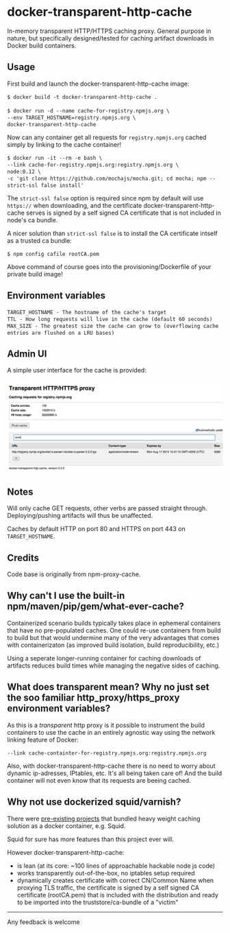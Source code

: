 
docker-transparent-http-cache
========

In-memory transparent HTTP/HTTPS caching proxy. General purpose in nature, but specifically designed/tested for
caching artifact downloads in Docker build containers.


## Usage

First build and launch the docker-transparent-http-cache image:

    $ docker build -t docker-transparent-http-cache .

    $ docker run -d --name cache-for-registry.npmjs.org \
    --env TARGET_HOSTNAME=registry.npmjs.org \
    docker-transparent-http-cache

Now can any container get all requests for `registry.npmjs.org` cached simply by linking to the cache container!

    $ docker run -it --rm -e bash \
    --link cache-for-registry.npmjs.org:registry.npmjs.org \
    node:0.12 \
    -c 'git clone https://github.com/mochajs/mocha.git; cd mocha; npm --strict-ssl false install'

The `strict-ssl false` option is required since npm by default will use `https://` when downloading, and the certificate
docker-transparent-http-cache serves is signed by a self signed CA certificate that is not included in node's ca bundle.

A nicer solution than `strict-ssl false` is to install the CA certificate intself as a trusted ca bundle:

    $ npm config cafile rootCA.pem

Above command of course goes into the provisioning/Dockerfile of your private build image!

## Environment variables

    TARGET_HOSTNAME - The hostname of the cache's target
    TTL - How long requests will live in the cache (default 60 seconds)
    MAX_SIZE - The greatest size the cache can grow to (overflowing cache entries are flushed on a LRU bases)

## Admin UI
A simple user interface for the cache is provided:

![alt text](doc/screenshot.png  "Admin UI")

## Notes

Will only cache GET requests, other verbs are passed straight through. Deploying/pushing artifacts will thus be unaffected.

Caches by default HTTP on port 80 and HTTPS on port 443 on `TARGET_HOSTNAME`.

## Credits

Code base is originally from npm-proxy-cache.

## Why can't I use the built-in npm/maven/pip/gem/what-ever-cache?

Containerized scenario builds typically takes place in ephemeral containers that have no pre-populated
caches. One could re-use containers from build to build but that would undermine many of the very advantages
that comes with containerizaton (as improved build isolation, build reproducibility, etc.)

Using a seperate longer-running container for caching downloads of artifacts reduces build times while managing the
negative sides of caching.

## What does transparent mean? Why no just set the soo familiar http_proxy/https_proxy environment variables?

As this is a *transparent* http proxy is it possible to instrument the build containers to use the cache
in an entirely agnostic way using the network linking feature of Docker:

    --link cache-containter-for-registry.npmjs.org:registry.npmjs.org

Also, with docker-transparent-http-cache there is no need to worry about dynamic ip-adresses, IPtables, etc. It's all
being taken care of! And the build container will not even know that its requests are beeing cached.

## Why not use dockerized squid/varnish?

There were [pre-existing projects](https://github.com/jpetazzo/squid-in-a-can) that bundled heavy weight caching
solution as a docker container, e.g. Squid.

Squid for sure has more features than this project ever will.

However docker-transparent-http-cache:

 * is lean (at its core: ~100 lines of approachable hackable node js code)
 * works transparently out-of-the-box, no iptables setup required
 * dynamically creates certificate with correct CN/Common Name when proxying TLS traffic, the
   certificate is signed by a self signed CA certificate (rootCA.pem) that is included with the distribution
   and ready to be imported into the truststore/ca-bundle of a "victim"


----

Any feedback is welcome
